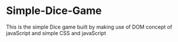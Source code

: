 # Simple-Dice-Game
This is the simple Dice game built by making use of DOM concept of javaScript and simple CSS and javaScript
